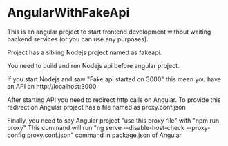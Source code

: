 # AngularWithFakeApi

This is an angular project to start frontend development without waiting backend services (or you can use any purposes).

Project has a sibling Nodejs project named as fakeapi. 

You need to build and run Nodejs api before angular project. 

If you start Nodejs and saw "Fake api started on 3000" this mean you have an API on http://localhost:3000

After starting API you need to redirect http calls on Angular. To provide this redirection Angular project has a file named as proxy.conf.json 

Finally, you need to say Angular project "use this proxy file" with "npm run proxy"
This command will run "ng serve --disable-host-check --proxy-config proxy.conf.json" command in package.json of Angular.
